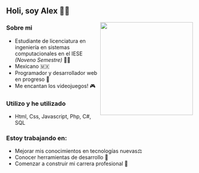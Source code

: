 

<h2> Holi, soy Alex 🙌🐶 </h2>

<div>
  <img align='right' src="https://media0.giphy.com/media/DMjevfevKwkAg4sKBJ/giphy.gif?cid=ecf05e473ripwlekt5vtk2e7bl5nn0k0sl8hrozb7lp9aa4j&rid=giphy.gif&ct=g"     width="250">
</div>

<h3> Sobre mi </h3>

- Estudiante de licenciatura en ingeniería en sistemas computacionales en el IESE *(Noveno Semestre)* 🧑‍🎓
- Mexicano 🇲🇽
- Programador y desarrollador web en progreso 🏁
- Me encantan los videojuegos! 🎮

<h3> Utilizo y he utilizado </h3>

- Html, Css, Javascript, Php, C#, SQL

<h3> Estoy trabajando en: </h3>

- Mejorar mis conocimientos en tecnologías nuevas⚖️
- Conocer herramientas de desarrollo :post_office:
- Comenzar a construir mi carrera profesional :triangular_ruler:







